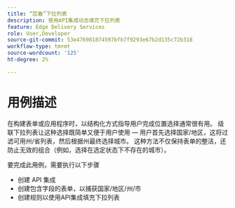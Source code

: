 ```yaml
---
title: “层叠”下拉列表
description: 使用API集成动态填充下拉列表
feature: Edge Delivery Services
role: User,Developer
source-git-commit: 53e476981874597bfb7f9293e67b2d135c72b318
workflow-type: tm+mt
source-wordcount: '125'
ht-degree: 2%

---
```


# 用例描述

在构建表单或应用程序时，以结构化方式指导用户完成位置选择通常很有用。 级联下拉列表让这种选择既简单又便于用户使用 — 用户首先选择国家/地区，这将过滤可用州/省列表，然后根据州最终选择城市。 这种方法不仅保持表单的整洁，还防止无效的组合（例如，选择在选定状态下不存在的城市）。

要完成此用例，需要执行以下步骤

- 创建 API 集成
- 创建包含字段的表单，以捕获国家/地区/州/市
- 创建规则以使用API集成填充下拉列表